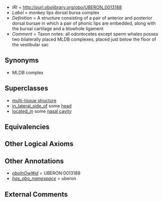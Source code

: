  * *IRI* = http://purl.obolibrary.org/obo/UBERON_0013188
 * *Label* = monkey lips dorsal bursa complex
 * *Definition* = A structure consisting of a pair of anterior and posterior dorsal bursae in which a pair of phonic lips are embedded, along with the bursal cartilage and a blowhole ligament
 * *Comment* = Taxon notes: all odontocetes except sperm whales posses two bilaterally placed MLDB complexes, placed just below the floor of the vestibular sac

## Synonyms

 * MLDB complex

## Superclasses

 * [multi-tissue structure](../../UBERON/81/UBERON_0000481.md)
 * [in_lateral_side_of](../../BSPO/26/BSPO_0000126.md) some [head](../../UBERON/33/UBERON_0000033.md)
 * [located_in](../../RO/25/RO_0001025.md) some [nasal cavity](../../UBERON/07/UBERON_0001707.md)

## Equivalencies


## Other Logical Axioms


## Other Annotations

 * *[oboInOwl#id](../../id/oboInOwl#id.md)* = UBERON:0013188
 * *[has_obo_namespace](../../ce/oboInOwl#hasOBONamespace.md)* = uberon

## External Comments

